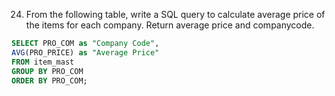 24. From the following table, write a SQL query to calculate average price
of the items for each company. Return average price and companycode.


```sql
SELECT PRO_COM as "Company Code",
AVG(PRO_PRICE) as "Average Price"
FROM item_mast
GROUP BY PRO_COM
ORDER BY PRO_COM;
```